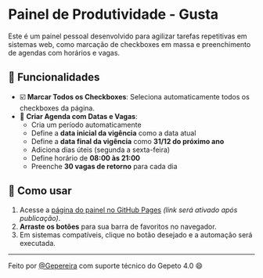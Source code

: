 
# Painel de Produtividade - Gusta

Este é um painel pessoal desenvolvido para agilizar tarefas repetitivas em sistemas web, como marcação de checkboxes em massa e preenchimento de agendas com horários e vagas.

## 📌 Funcionalidades

- ☑️ **Marcar Todos os Checkboxes**: Seleciona automaticamente todos os checkboxes da página.
- 📅 **Criar Agenda com Datas e Vagas**:
  - Cria um período automaticamente
  - Define a **data inicial da vigência** como a data atual
  - Define a **data final da vigência** como **31/12 do próximo ano**
  - Adiciona dias úteis (segunda a sexta-feira)
  - Define horário de **08:00 às 21:00**
  - Preenche **30 vagas de retorno** para cada dia

## 🚀 Como usar

1. Acesse a [página do painel no GitHub Pages](https://gepereira.github.io/painel-produtividade-gusta) *(link será ativado após publicação)*.
2. **Arraste os botões** para sua barra de favoritos no navegador.
3. Em sistemas compatíveis, clique no botão desejado e a automação será executada.

---

Feito por [@Gepereira](https://github.com/Gepereira) com suporte técnico do Gepeto 4.0 😄
